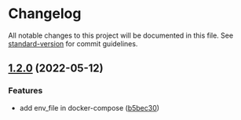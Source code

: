 # Changelog

All notable changes to this project will be documented in this file. See [standard-version](https://github.com/conventional-changelog/standard-version) for commit guidelines.

## [1.2.0](https://github.com/zjzjzjzj1874/docker/compare/v1.1.3...v1.2.0) (2022-05-12)


### Features

* add env_file in docker-compose ([b5bec30](https://github.com/zjzjzjzj1874/docker/commit/b5bec3011cd9d2bec27f41be5d0accb9431a8f3b))
